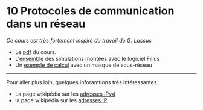 # 10 Protocoles de communication dans un réseau

*Ce cours est très fortement inspiré du travail de G. Lassus*

* Le [pdf](https://github.com/NaturelEtChaud/NSI-Premiere/blob/main/10%20Protocoles%20de%20communication/premi%C3%A8re_NSI10_ProtocoleCommunication.pdf) du cours.
* L'[ensemble](https://github.com/NaturelEtChaud/NSI-Premiere/tree/main/10%20Protocoles%20de%20communication/filius) des simulations montées avec le logiciel Filius
* Un [exemple de calcul](https://github.com/NaturelEtChaud/NSI-Premiere/blob/main/10%20Protocoles%20de%20communication/calculs%20avec%20un%20masque%20de%20sous-r%C3%A9seau.ods) avec un masque de sous-réseau

---

Pour aller plus loin, quelques inforamtions très intéressantes :
* La page wikipédia sur les [adresses IPv4](https://fr.wikipedia.org/wiki/IPv4)
* la page wikipédia sur les [adresses IP](https://fr.wikipedia.org/wiki/Adresse_IP)
